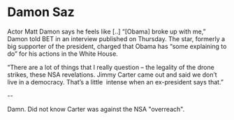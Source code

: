 # Damon Saz

Actor Matt Damon says he feels like [..] “[Obama] broke up with me,”
Damon told BET in an interview published on Thursday. The star,
formerly a big supporter of the president, charged that Obama has
“some explaining to do” for his actions in the White House.

“There are a lot of things that I really question – the legality of
the drone strikes, these NSA revelations. Jimmy Carter came out and
said we don’t live in a democracy. That’s a little  intense when an
ex-president says that.”

--

Damn. Did not know Carter was against the NSA "overreach". 
















